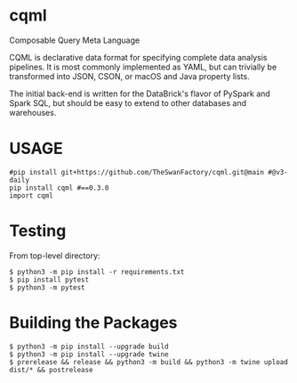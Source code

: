 # cqml
Composable Query Meta Language

CQML is declarative data format for specifying complete data analysis pipelines.  It is most commonly implemented as YAML, but can trivially be transformed into JSON, CSON, or macOS and Java property lists.

The initial back-end is written for the DataBrick's flavor of PySpark and Spark SQL, but should be easy to extend to other databases and warehouses.

# USAGE
```
#pip install git+https://github.com/TheSwanFactory/cqml.git@main #@v3-daily
pip install cqml #==0.3.0
import cqml
```

# Testing
From top-level directory:
```
$ python3 -m pip install -r requirements.txt
$ pip install pytest
$ python3 -m pytest
```

# Building the Packages

```
$ python3 -m pip install --upgrade build
$ python3 -m pip install --upgrade twine
$ prerelease && release && python3 -m build && python3 -m twine upload dist/* && postrelease
```
